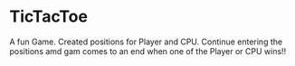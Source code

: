 # TicTacToe
A fun Game.
Created positions for Player and CPU. 
Continue entering the positions amd gam comes to an end when one of the Player or CPU wins!!
